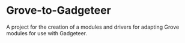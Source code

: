 Grove-to-Gadgeteer
==================

A project for the creation of a modules and drivers for adapting Grove modules for use with Gadgeteer.
